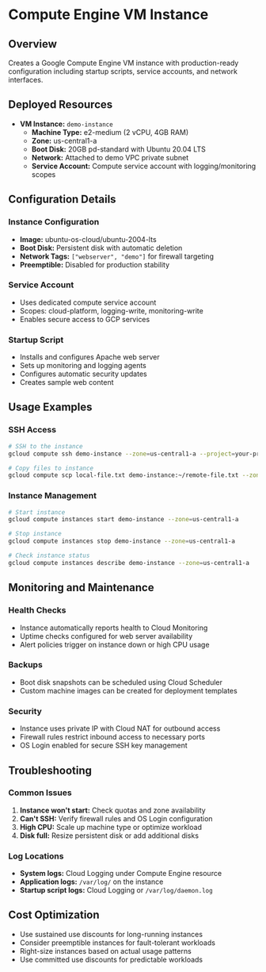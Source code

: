# Compute Engine VM Instance

## Overview
Creates a Google Compute Engine VM instance with production-ready configuration including startup scripts, service accounts, and network interfaces.

## Deployed Resources
- **VM Instance:** `demo-instance`
  - **Machine Type:** e2-medium (2 vCPU, 4GB RAM)
  - **Zone:** us-central1-a
  - **Boot Disk:** 20GB pd-standard with Ubuntu 20.04 LTS
  - **Network:** Attached to demo VPC private subnet
  - **Service Account:** Compute service account with logging/monitoring scopes

## Configuration Details

### Instance Configuration
- **Image:** ubuntu-os-cloud/ubuntu-2004-lts
- **Boot Disk:** Persistent disk with automatic deletion
- **Network Tags:** `["webserver", "demo"]` for firewall targeting
- **Preemptible:** Disabled for production stability

### Service Account
- Uses dedicated compute service account
- Scopes: cloud-platform, logging-write, monitoring-write
- Enables secure access to GCP services

### Startup Script
- Installs and configures Apache web server
- Sets up monitoring and logging agents
- Configures automatic security updates
- Creates sample web content

## Usage Examples

### SSH Access
```bash
# SSH to the instance
gcloud compute ssh demo-instance --zone=us-central1-a --project=your-project-id

# Copy files to instance
gcloud compute scp local-file.txt demo-instance:~/remote-file.txt --zone=us-central1-a
```

### Instance Management
```bash
# Start instance
gcloud compute instances start demo-instance --zone=us-central1-a

# Stop instance
gcloud compute instances stop demo-instance --zone=us-central1-a

# Check instance status
gcloud compute instances describe demo-instance --zone=us-central1-a
```

## Monitoring and Maintenance

### Health Checks
- Instance automatically reports health to Cloud Monitoring
- Uptime checks configured for web server availability
- Alert policies trigger on instance down or high CPU usage

### Backups
- Boot disk snapshots can be scheduled using Cloud Scheduler
- Custom machine images can be created for deployment templates

### Security
- Instance uses private IP with Cloud NAT for outbound access
- Firewall rules restrict inbound access to necessary ports
- OS Login enabled for secure SSH key management

## Troubleshooting

### Common Issues
1. **Instance won't start:** Check quotas and zone availability
2. **Can't SSH:** Verify firewall rules and OS Login configuration
3. **High CPU:** Scale up machine type or optimize workload
4. **Disk full:** Resize persistent disk or add additional disks

### Log Locations
- **System logs:** Cloud Logging under Compute Engine resource
- **Application logs:** `/var/log/` on the instance
- **Startup script logs:** Cloud Logging or `/var/log/daemon.log`

## Cost Optimization
- Use sustained use discounts for long-running instances
- Consider preemptible instances for fault-tolerant workloads
- Right-size instances based on actual usage patterns
- Use committed use discounts for predictable workloads
